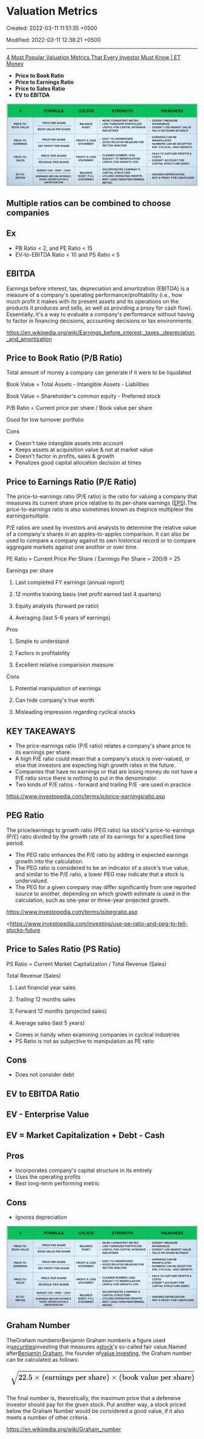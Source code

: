 # Valuation Metrics

Created: 2022-03-11 11:51:35 +0500

Modified: 2022-03-11 12:38:21 +0500

---

[4 Most Popular Valuation Metrics That Every Investor Must Know | ET Money](https://www.youtube.com/watch?v=kqNaY3woTeE)
-   **Price to Book Ratio**
-   **Price to Earnings Ratio**
-   **Price to Sales Ratio**
-   **EV to EBITDA**

![image](media/Market-Terms_Valuation-Metrics-image1.jpeg)

## Multiple ratios can be combined to choose companies

## Ex
-   PB Ratio < 2, and PE Ratio < 15
-   EV-to-EBITDA Ratio < 10 and PS Ratio < 5

## EBITDA

Earnings before interest, tax, depreciation and amortization (EBITDA) is a measure of a company's operating performance/profitability (i.e., how much profit it makes with its present assets and its operations on the products it produces and sells, as well as providing a proxy for cash flow). Essentially, it's a way to evaluate a company's performance without having to factor in financing decisions, accounting decisions or tax environments.

<https://en.wikipedia.org/wiki/Earnings_before_interest,_taxes,_depreciation,_and_amortization>

## Price to Book Ratio (P/B Ratio)

Total amount of money a company can generate if it were to be liquidated

Book Value = Total Assets - Intangible Assets - Liabilities

Book Value = Shareholder's common equity - Preferred stock

P/B Ratio = Current price per share / Book value per share

Good for low turnover portfolio

Cons
-   Doesn't take intangible assets into account
-   Keeps assets at acquisition value & not at market value
-   Doesn't factor in profits, sales & growth
-   Penalizes good capital allocation decision at times

## Price to Earnings Ratio (P/E Ratio)

The price-to-earnings ratio (P/E ratio) is the ratio for valuing a company that measures its current share price relative to its per-share earnings ([EPS](https://www.investopedia.com/terms/e/eps.asp)).The price-to-earnings ratio is also sometimes known as theprice multipleor the earningsmultiple.

P/E ratios are used by investors and analysts to determine the relative value of a company's shares in an apples-to-apples comparison. It can also be used to compare a company against its own historical record or to compare aggregate markets against one another or over time.

PE Ratio = Current Price Per Share / Earnings Per Share = 200/8 = 25

Earnings per share

1.  Last completed FY earnings (annual report)

2.  12 months training basis (net profit earned last 4 quarters)

3.  Equity analysts (forward pe ratio)

4.  Averaging (last 5-6 years of earnings)

Pros

1.  Simple to understand

2.  Factors in profitability

3.  Excellent relative comparision measure

Cons

1.  Potential manipulation of earnings

2.  Can hide company's true worth

3.  Misleading impression regarding cyclical stocks

## KEY TAKEAWAYS
-   The price-earnings ratio (P/E ratio) relates a company's share price to its earnings per share.
-   A high P/E ratio could mean that a company's stock is over-valued, or else that investors are expecting high growth rates in the future.
-   Companies that have no earnings or that are losing money do not have a P/E ratio since there is nothing to put in the denominator.
-   Two kinds of P/E ratios - forward and trailing P/E -are used in practice

<https://www.investopedia.com/terms/p/price-earningsratio.asp>

## PEG Ratio

The price/earnings to growth ratio (PEG ratio) isa stock's price-to-earnings (P/E) ratio divided by the growth rate of its earnings for a specified time period.


-   The PEG ratio enhances the P/E ratio by adding in expected earnings growth into the calculation.
-   The PEG ratio is considered to be an indicator of a stock's true value, and similar to the P/E ratio, a lower PEG may indicate that a stock is undervalued.
-   The PEG for a given company may differ significantly from one reported source to another, depending on which growth estimate is used in the calculation, such as one-year or three-year projected growth.

<https://www.investopedia.com/terms/p/pegratio.asp>

<https://www.investopedia.com/investing/use-pe-ratio-and-peg-to-tell-stocks-future

## Price to Sales Ratio (PS Ratio)

PS Ratio = Current Market Capitalization / Total Revenue (Sales)

Total Revenue (Sales)

1.  Last financial year sales

2.  Trailing 12 months sales

3.  Forward 12 months (projected sales)

4.  Average sales (last 5 years)


-   Comes in handy when examining companies in cyclical industries
-   PS Ratio is not as subjective to manipulation as PE ratio

## Cons
-   Does not consider debt

## EV to EBITDA Ratio

## EV - Enterprise Value

## EV = Market Capitalization + Debt - Cash

## Pros
-   Incorporates company's capital structure in its entirely
-   Uses the operating profits
-   Best long-term performing metric

## Cons
-   Ignores depreciation

![](media/Market-Terms_Valuation-Metrics-image1.jpeg)

## Graham Number

TheGraham numberorBenjamin Graham numberis a figure used in[securities](https://en.wikipedia.org/wiki/Securities)investing that measures a[stock](https://en.wikipedia.org/wiki/Stock)'s so-called fair value.Named after[Benjamin Graham](https://en.wikipedia.org/wiki/Benjamin_Graham), the founder of[value investing](https://en.wikipedia.org/wiki/Value_investing), the Graham number can be calculated as follows:

![image](media/Market-Terms_Valuation-Metrics-image2.jpg)

The final number is, theoretically, the maximum price that a defensive investor should pay for the given stock. Put another way, a stock priced below the Graham Number would be considered a good value, if it also meets a number of other criteria.

<https://en.wikipedia.org/wiki/Graham_number>


